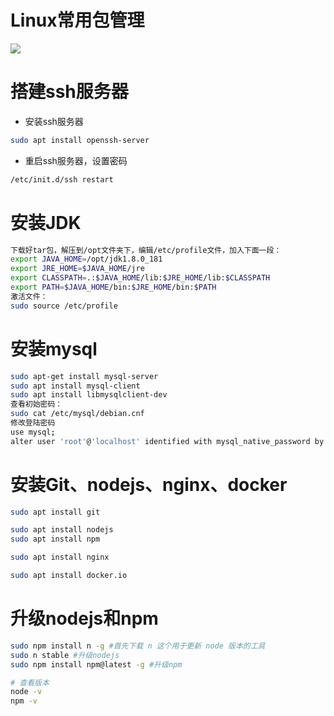 # Linux常用包管理

![](https://picgo.dalualex.cn/20240925194207.png)

# 搭建ssh服务器

- 安装ssh服务器

```bash
sudo apt install openssh-server
```

- 重启ssh服务器，设置密码

```bash
/etc/init.d/ssh restart
```

# 安装JDK

```bash
下载好tar包，解压到/opt文件夹下，编辑/etc/profile文件，加入下面一段：
export JAVA_HOME=/opt/jdk1.8.0_181
export JRE_HOME=$JAVA_HOME/jre
export CLASSPATH=.:$JAVA_HOME/lib:$JRE_HOME/lib:$CLASSPATH
export PATH=$JAVA_HOME/bin:$JRE_HOME/bin:$PATH
激活文件：
sudo source /etc/profile
```

# 安装mysql

```bash
sudo apt-get install mysql-server
sudo apt install mysql-client
sudo apt install libmysqlclient-dev
查看初始密码：
sudo cat /etc/mysql/debian.cnf
修改登陆密码
use mysql;
alter user 'root'@'localhost' identified with mysql_native_password by ‘root’
```

# 安装Git、nodejs、nginx、docker

```bash
sudo apt install git

sudo apt install nodejs
sudo apt install npm

sudo apt install nginx

sudo apt install docker.io
```

# 升级nodejs和npm
```bash
sudo npm install n -g #首先下载 n 这个用于更新 node 版本的工具
sudo n stable #升级nodejs
sudo npm install npm@latest -g #升级npm

# 查看版本
node -v
npm -v
```